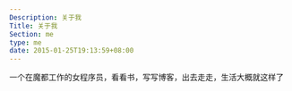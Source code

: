 ```yaml
---
Description: 关于我
Title: 关于我
Section: me
type: me
date: 2015-01-25T19:13:59+08:00
---
```




一个在魔都工作的女程序员，看看书，写写博客，出去走走，生活大概就这样了
